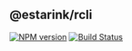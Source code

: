 ## @estarink/rcli

[![NPM version](https://img.shields.io/npm/v/@estarink/rcli.svg)](https://www.npmjs.org/package/@estarink/rcli)
[![Build Status](https://travis-ci.org/richardo2016/richard-cli.svg)](https://travis-ci.org/richardo2016/richard-cli)

